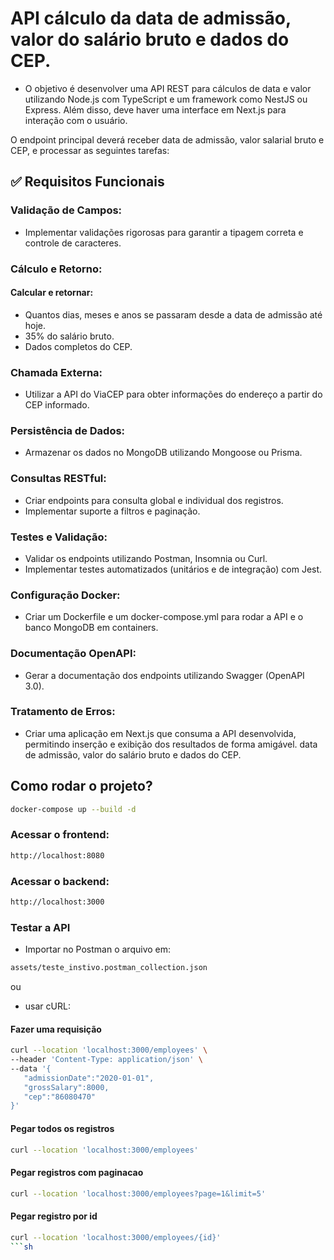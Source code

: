 # API cálculo da data de admissão, valor do salário bruto e dados do CEP.

* O objetivo é desenvolver uma API REST para cálculos de data e valor utilizando Node.js com TypeScript e um framework como NestJS ou Express. 
      Além disso, deve haver uma interface em Next.js para interação com o usuário.
    
O endpoint principal deverá receber data de admissão, valor salarial bruto e CEP, e processar as seguintes tarefas:

## ✅ Requisitos Funcionais
### Validação de Campos:
- Implementar validações rigorosas para garantir a tipagem correta e controle de caracteres.
### Cálculo e Retorno:

#### Calcular e retornar:
- Quantos dias, meses e anos se passaram desde a data de admissão até hoje.
- 35% do salário bruto.
- Dados completos do CEP.

### Chamada Externa:
- Utilizar a API do ViaCEP para obter informações do endereço a partir do CEP informado.

### Persistência de Dados: 
- Armazenar os dados no MongoDB utilizando Mongoose ou Prisma.

### Consultas RESTful:
- Criar endpoints para consulta global e individual dos registros.
- Implementar suporte a filtros e paginação.

### Testes e Validação:
- Validar os endpoints utilizando Postman, Insomnia ou Curl.
- Implementar testes automatizados (unitários e de integração) com Jest.

### Configuração Docker:
- Criar um Dockerfile e um docker-compose.yml para rodar a API e o banco MongoDB em containers.
### Documentação OpenAPI:
- Gerar a documentação dos endpoints utilizando Swagger (OpenAPI 3.0).

### Tratamento de Erros:
- Criar uma aplicação em Next.js que consuma a API desenvolvida, permitindo inserção e exibição dos resultados de forma amigável. data de admissão, valor do salário bruto e dados do CEP.

## Como rodar o projeto?

```sh
docker-compose up --build -d
```
### Acessar o frontend:
```sh
http://localhost:8080
```
### Acessar o backend:
```sh
http://localhost:3000
```
### Testar a API
- Importar no Postman o arquivo em:

```sh
assets/teste_instivo.postman_collection.json

```

ou

- usar cURL:

#### Fazer uma requisição
```sh
curl --location 'localhost:3000/employees' \
--header 'Content-Type: application/json' \
--data '{
   "admissionDate":"2020-01-01",
   "grossSalary":8000,
   "cep":"86080470"
}'
```

#### Pegar todos os registros
```sh
curl --location 'localhost:3000/employees'

```
#### Pegar registros com paginacao
```sh
curl --location 'localhost:3000/employees?page=1&limit=5'

```

#### Pegar registro por id
```sh
curl --location 'localhost:3000/employees/{id}'
```sh


